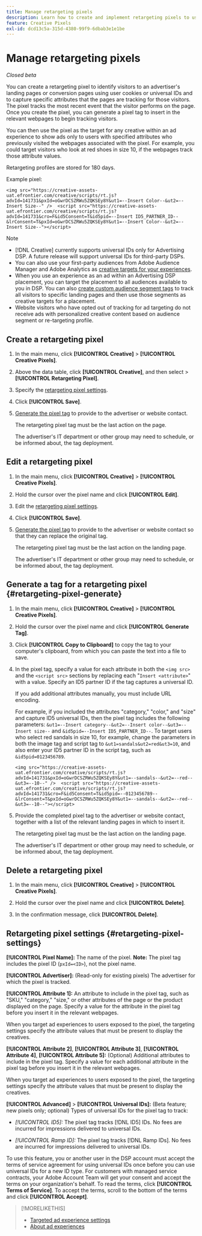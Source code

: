 ```yaml
---
title: Manage retargeting pixels
description: Learn how to create and implement retargeting pixels to use as targets for ad experiences.
feature: Creative Pixels
exl-id: dcd13c5a-315d-4380-99f9-6dbab3e1e1be
---
```

# Manage retargeting pixels

*Closed beta*

<!-- Note to self: These aren't segments -- we don't create a pool of users. -->

You can create a retargeting pixel to identify visitors to an advertiser's landing pages or conversion pages using user cookies or universal IDs and to capture specific attributes that the pages are tracking for those visitors. The pixel tracks the most recent event that the visitor performs on the page. Once you create the pixel, you can generate a pixel tag to insert in the relevant webpages to begin tracking visitors.<!-- Note to self: surfer id=cookie or universal ID -->

You can then use the pixel as the target for any creative within an ad experience to show ads only to users with specified attributes who previously visited the webpages associated with the pixel. For example, you could target visitors who look at red shoes in size 10, if the webpages track those attribute values.<!-- better example? Make sure they match attribute examples below -->

Retargeting profiles are stored for 180 days.

Example pixel:

```
<img src="https://creative-assets-uat.efrontier.com/creative/scripts/rt.js?advId=141731&pxId=oGwrDCSZRWu5ZQKSEy8Y&ut1=--Insert Color--&ut2=--Insert Size--" />  <script src="https://creative-assets-uat.efrontier.com/creative/scripts/rt.js?advId=141731&cro=F&id5Consent=T&id5pid=--Insert ID5_PARTNER_ID--&lrConsent=T&pxId=oGwrDCSZRWu5ZQKSEy8Y&ut1=--Insert Color--&ut2=--Insert Size--"></script>
```

>[!NOTE]
>
> * [!DNL Creative] currently supports universal IDs only for Advertising DSP. A future release will support universal IDs for third-party DSPs.<!-- Clarify this and reword as needed -->
>* You can also use your first-party audiences from Adobe Audience Manager and Adobe Analytics as [creative targets for your experiences](/help/creative/experiences/experience-settings-targeting.md).
>* When you use an experience as an ad within an Advertising DSP placement, you can target the placement to all audiences available to you in DSP. You can also [create custom audience segment tags](/help/dsp/audiences/custom-segment-create.md) to track all visitors to specific landing pages and then use those segments as creative targets for a placement.
>* Website visitors who have opted out of tracking for ad targeting do not receive ads with personalized creative content based on audience segment or re-targeting profile.

## Create a retargeting pixel

1. In the main menu, click **[!UICONTROL Creative]** > **[!UICONTROL Creative Pixels]**.

1. Above the data table, click **[!UICONTROL Creative]**, and then select > **[!UICONTROL Retargeting Pixel]**.

1. Specify the [retargeting pixel settings](#retargeting-pixel-settings).

1. Click **[!UICONTROL Save]**.

1. [Generate the pixel tag](#retargeting-pixel-generate) to provide to the advertiser or website contact.

   The retargeting pixel tag must be the last action on the page.<!-- verify here and below -->

   The advertiser's IT department or other group may need to schedule, or be informed about, the tag deployment.

## Edit a retargeting pixel

1. In the main menu, click **[!UICONTROL Creative]** > **[!UICONTROL Creative Pixels]**.

1. Hold the cursor over the pixel name and click **[!UICONTROL Edit]**.

1. Edit the [retargeting pixel settings](#retargeting-pixel-settings).

1. Click **[!UICONTROL Save]**.

1. [Generate the pixel tag](#retargeting-pixel-generate) to provide to the advertiser or website contact so that they can replace the original tag.

   The retargeting pixel tag must be the last action on the landing page.

   The advertiser's IT department or other group may need to schedule, or be informed about, the tag deployment.

## Generate a tag for a retargeting pixel {#retargeting-pixel-generate}

1. In the main menu, click **[!UICONTROL Creative]** > **[!UICONTROL Creative Pixels]**.

1. Hold the cursor over the pixel name and click **[!UICONTROL Generate Tag]**.

1. Click **[!UICONTROL Copy to Clipboard]** to copy the tag to your computer's clipboard, from which you can paste the text into a file to save.

1. In the pixel tag, specify a value for each attribute in both the `<img src>` and the `<script src>` sections by replacing each "`Insert <attribute>`" with a value. Specify an ID5 partner ID if the tag captures a universal ID.

   If you add additional attributes manually, you must include URL encoding. 

   For example, if you included the attributes "category," "color," and "size" and capture ID5 universal IDs, then the pixel tag includes the following parameters: `&ut1=--Insert category--&ut2=--Insert color--&ut3=--Insert size--` and `&id5pid=--Insert ID5_PARTNER_ID--`. To target users who select red sandals in size 10, for example, change the parameters in both the image tag and script tag to `&ut1=sandals&ut2=red&ut3=10`, and also enter your ID5 partner ID in the script tag, such as `&id5pid=0123456789`.

   `<img src="https://creative-assets-uat.efrontier.com/creative/scripts/rt.js?advId=141731&pxId=oGwrDCSZRWu5ZQKSEy8Y&ut1=--sandals--&ut2=--red--&ut3=--10--" />  <script src="https://creative-assets-uat.efrontier.com/creative/scripts/rt.js?advId=141731&cro=F&id5Consent=T&id5pid=--0123456789--&lrConsent=T&pxId=oGwrDCSZRWu5ZQKSEy8Y&ut1=--sandals--&ut2=--red--&ut3=--10--"></script>`

1. Provide the completed pixel tag to the advertiser or website contact, together with a list of the relevant landing pages in which to insert it.

   The retargeting pixel tag must be the last action on the landing page.
   
   The advertiser's IT department or other group may need to schedule, or be informed about, the tag deployment.

## Delete a retargeting pixel

1. In the main menu, click **[!UICONTROL Creative]** > **[!UICONTROL Creative Pixels]**.

1. Hold the cursor over the pixel name and click **[!UICONTROL Delete]**.

1. In the confirmation message, click **[!UICONTROL Delete]**.

## Retargeting pixel settings {#retargeting-pixel-settings}

**[!UICONTROL Pixel Name]:** The name of the pixel. **Note:** The pixel tag includes the pixel ID (`pxId=<ID>`), not the pixel name.

**[!UICONTROL Advertiser]:** (Read-only for existing pixels) The advertiser for which the pixel is tracked.

**[!UICONTROL Attribute 1]:** An attribute to include in the pixel tag, such as "SKU," "category," "size," or other attributes of the page or the product displayed on the page. Specify a value for the attribute in the pixel tag before you insert it in the relevant webpages.

When you target ad experiences to users exposed to the pixel, the targeting settings specify the attribute values that must be present to display the creatives.

**[!UICONTROL Attribute 2]**, **[!UICONTROL Attribute 3]**, **[!UICONTROL Attribute 4]**, **[!UICONTROL Attribute 5]:** (Optional) Additional attributes to include in the pixel tag. Specify a value for each additional attribute in the pixel tag before you insert it in the relevant webpages.

When you target ad experiences to users exposed to the pixel, the targeting settings specify the attribute values that must be present to display the creatives.

**[!UICONTROL Advanced]** > **[!UICONTROL Universal IDs]:** (Beta feature; new pixels only; optional) Types of universal IDs for the pixel tag to track:

* *[!UICONTROL ID5]:* The pixel tag tracks [!DNL ID5] IDs. No fees are incurred for impressions delivered to universal IDs.

* *[!UICONTROL Ramp ID]:* The pixel tag tracks [!DNL Ramp IDs]. No fees are incurred for impressions delivered to universal IDs.

To use this feature, you or another user in the DSP account must accept the terms of service agreement for using universal IDs once before you can use universal IDs for a new ID type. For customers with managed service contracts, your Adobe Account Team will get your consent and accept the terms on your organization's behalf. To read the terms, click **[!UICONTROL Terms of Service]**. To accept the terms, scroll to the bottom of the terms and click **[!UICONTROL Accept]**.

>[!MORELIKETHIS]
>
>* [Targeted ad experience settings](/help/creative/experiences/experience-settings-targeting.md)
>* [About ad experiences](/help/creative/experiences/experience-about.md)
